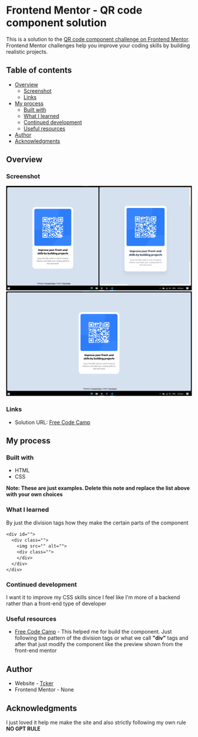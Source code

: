 # Frontend Mentor - QR code component solution

This is a solution to the [QR code component challenge on Frontend Mentor](https://www.frontendmentor.io/challenges/qr-code-component-iux_sIO_H). Frontend Mentor challenges help you improve your coding skills by building realistic projects. 

## Table of contents

- [Overview](#overview)
  - [Screenshot](#screenshot)
  - [Links](#links)
- [My process](#my-process)
  - [Built with](#built-with)
  - [What I learned](#what-i-learned)
  - [Continued development](#continued-development)
  - [Useful resources](#useful-resources)
- [Author](#author)
- [Acknowledgments](#acknowledgments)

## Overview

### Screenshot

![Screenshot 1](comparison.png)
![Screenshot 2](finished-qr-tcker.png)

### Links

- Solution URL: [Free Code Camp](https://www.freecodecamp.org/news/learn-css-basics-by-building-a-card-component/)

## My process

### Built with

- HTML
- CSS

**Note: These are just examples. Delete this note and replace the list above with your own choices**

### What I learned

By just the division tags how they make the certain parts of the component

```
<div id="">
  <div class="">
    <img src="" alt="">
    <div class="">
    </div>
  </div>
</div>
```

### Continued development

I want it to improve my CSS skills since I feel like I'm more of a backend rather than a front-end type of developer

### Useful resources

- [Free Code Camp](https://www.freecodecamp.org/news/learn-css-basics-by-building-a-card-component/) - This helped me for build the component. Just following the pattern of the division tags or what we call **"div"** tags and after that just modify the component like the preview shown from the front-end mentor

## Author

- Website - [Tcker](https://github.com/tcker)
- Frontend Mentor - None

## Acknowledgments

I  just loved it help me make the site and also strictly following my own rule **NO GPT RULE**

